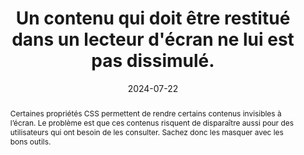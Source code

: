 ---
N: '180'
Rubrique: Présentation
title: Un contenu qui doit être restitué dans un lecteur d'écran ne lui est pas
  dissimulé.
detail: 
abstract: Certaines propriétés CSS permettent de rendre certains contenus invisibles à l’écran. Le problème est que ces contenus risquent de disparaître aussi pour des utilisateurs qui ont besoin de les consulter. Sachez donc les masquer avec les bons outils.
categories: [" Présentation"]
agrege: O4180-E060
opquast: '4 180'
indiceebook: '60'
description: "Règle n° 060"
before: "059"
weight: "060"
after: "061"
actif: '1'
layout: rules
date: 2024-07-22
tags: ["", ""]
objectif: ["Faciliter l’adaptation du rendu au media (mobile ou autre) ou aux besoins de l’utilisateur (agrandissement de la taille des caractères, modification des couleurs, de la police, de la graisse, de la justification, etc.).", "Améliorer l’accessibilité des contenus aux personnes handicapées"]
Meo: ["Sauf si le contenu concerné est destiné à être rendu visible et perceptible sur action de l’utilisateur (onglets, menus déroulants, etc.) :
<ul>
<li>Ne pas utiliser les propriétés display et visibility pour masquer le contenu.</li>
<li>Ne pas utiliser l’attribut HTML hidden pour masquer le contenu.</li>
<li>Ne pas donner au contenu un attribut ARIA aria-hidden true.
</li></ul>
Utiliser: 
<ul><li>les propriétés CSS permettant de positionner le contenu en dehors de la zone d’affichage du navigateur (position, text- indent) ou de le rogner (clip) ;</li>
<li>les propriétés ARIA permettant d’associer un libellé à un contenu (aria-label, aria-labelledby, aria-describedby) ;</li>
<li>ou, dans le cas d’une étiquette de champ de formulaire, l’attribut title de celui-ci.</li></ul>"]
Controle: ["Dans le code généré et dans les feuilles de styles CSS des pages examinées : <ul><li>Détecter, à l’aide d’un inspecteur de code, des contenus qui seraient masqués à l’affichage (en dehors de ceux destinés à être rendus visibles sur action de l’utilisateur).</li><li>Vérifier qu’aucun de ces contenus n’utilise les techniques indiquées dans la mise en œuvre s’ils sont destinés à être restitués dans un lecteur d’écran.</li></ul>"
]
epubcheck: 
ace: 
humancheck: true
Source: ["Opquast"]
Referentiel: [""]
Steps: ["", ""]
---